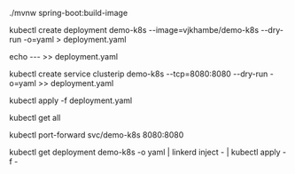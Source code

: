 
./mvnw spring-boot:build-image

kubectl create deployment demo-k8s --image=vjkhambe/demo-k8s --dry-run -o=yaml > deployment.yaml

echo --- >> deployment.yaml


kubectl create service clusterip demo-k8s --tcp=8080:8080 --dry-run -o=yaml >> deployment.yaml


kubectl apply -f deployment.yaml

kubectl get all

kubectl port-forward svc/demo-k8s 8080:8080


kubectl get deployment demo-k8s -o yaml | linkerd inject - | kubectl apply -f -
